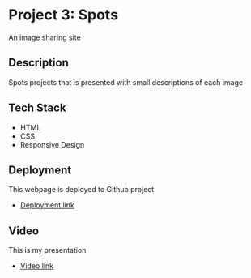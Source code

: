 # Project 3: Spots

An image sharing site

## Description

Spots projects that is presented with small descriptions of each image

## Tech Stack

- HTML
- CSS
- Responsive Design 

## Deployment 

This webpage is deployed to Github project

- [Deployment link](http://127.0.0.1:5500/index.html)

## Video

This is my presentation

- [Video link](https://www.loom.com/share/e270aaea32524775b3a91cba1512b8c7?sid=92cc6934-20af-4e78-9dbc-7858dc9674ff)
